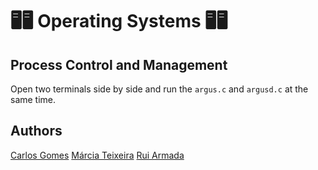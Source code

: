 # 🖥️🖥️ Operating Systems 🖥️🖥️

## Process Control and Management
Open two terminals side by side and run the `argus.c` and `argusd.c` at the same time.

## Authors
[Carlos Gomes](https://github.com/CGDEX)
[Márcia Teixeira](https://github.com/teixeiramarcia)
[Rui Armada](https://github.com/RuiArmada)

